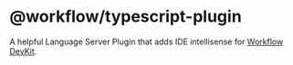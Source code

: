 # @workflow/typescript-plugin

A helpful Language Server Plugin that adds IDE intellisense for [Workflow DevKit](https://useworkflow.dev).

